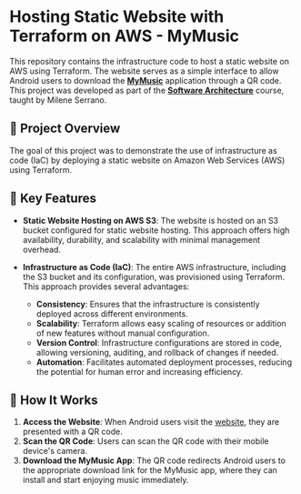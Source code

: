 # Hosting Static Website with Terraform on AWS - MyMusic

This repository contains the infrastructure code to host a static website on AWS using Terraform. The website serves as a simple interface to allow Android users to download the **[MyMusic](http://mybuck-terraform-s3.s3-website-sa-east-1.amazonaws.com/)** application through a QR code. This project was developed as part of the **[Software Architecture](https://unbarqdsw2024-1.github.io/2024.1_G2_My_Music/)** course, taught by Milene Serrano.

## 🎯 Project Overview

The goal of this project was to demonstrate the use of infrastructure as code (IaC) by deploying a static website on Amazon Web Services (AWS) using Terraform.

## 🚀 Key Features

- **Static Website Hosting on AWS S3**: The website is hosted on an S3 bucket configured for static website hosting. This approach offers high availability, durability, and scalability with minimal management overhead.

- **Infrastructure as Code (IaC)**: The entire AWS infrastructure, including the S3 bucket and its configuration, was provisioned using Terraform. This approach provides several advantages:
  - **Consistency**: Ensures that the infrastructure is consistently deployed across different environments.
  - **Scalability**: Terraform allows easy scaling of resources or addition of new features without manual configuration.
  - **Version Control**: Infrastructure configurations are stored in code, allowing versioning, auditing, and rollback of changes if needed.
  - **Automation**: Facilitates automated deployment processes, reducing the potential for human error and increasing efficiency.

## 📖 How It Works

1. **Access the Website**: When Android users visit the [website](http://mybuck-terraform-s3.s3-website-sa-east-1.amazonaws.com/), they are presented with a QR code.
2. **Scan the QR Code**: Users can scan the QR code with their mobile device's camera.
3. **Download the MyMusic App**: The QR code redirects Android users to the appropriate download link for the MyMusic app, where they can install and start enjoying music immediately.

